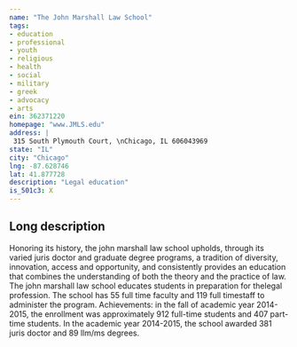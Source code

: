 ```yaml
---
name: "The John Marshall Law School"
tags:
- education
- professional
- youth
- religious
- health
- social
- military
- greek
- advocacy
- arts
ein: 362371220
homepage: "www.JMLS.edu"
address: |
 315 South Plymouth Court, \nChicago, IL 606043969
state: "IL"
city: "Chicago"
lng: -87.628746
lat: 41.877728
description: "Legal education"
is_501c3: X
---
```


## Long description

Honoring its history, the john marshall law school upholds, through its varied juris doctor and graduate degree programs, a tradition of diversity, innovation, access and opportunity, and consistently provides an education that combines the understanding of both the theory and the practice of law. The john marshall law school educates students in preparation for thelegal profession. The school has 55 full time faculty and 119 full timestaff to administer the program. Achievements: in the fall of academic year 2014-2015, the enrollment was approximately 912 full-time students and 407 part-time students. In the academic year 2014-2015, the school awarded 381 juris doctor and 89 llm/ms degrees. 
